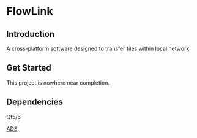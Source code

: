 # FlowLink

## Introduction

A cross-platform software designed to transfer files within local network.

## Get Started

This project is nowhere near completion.

## Dependencies

Qt5/6

[ADS](https://github.com/githubuser0xFFFF/Qt-Advanced-Docking-System)
